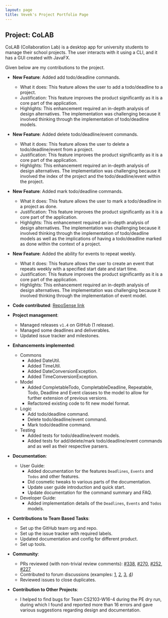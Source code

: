 ```yaml
---
layout: page
title: Vevek's Project Portfolio Page
---
```


## Project: CoLAB

CoLAB (Collaboration Lab) is a desktop app for university students to manage their school projects. The user interacts with it using a CLI, and it has a GUI created with JavaFX.

Given below are my contributions to the project.

* **New Feature**: Added add todo/deadline commands.
  * What it does: This feature allows the user to add a todo/deadline to a project.
  * Justification: This feature improves the product significantly as it is a core part of the application.
  * Highlights: This enhancement required an in-depth analysis of design alternatives. The implementation was challenging because it involved thinking through the implementation of todo/deadline models.

* **New Feature**: Added delete todo/deadline/event commands.
  * What it does: This feature allows the user to delete a todo/deadline/event from a project.
  * Justification: This feature improves the product significantly as it is a core part of the application.
  * Highlights: This enhancement required an in-depth analysis of design alternatives. The implementation was challenging because it involved the index of the project and the todo/deadline/event within the project.

* **New Feature**: Added mark todo/deadline commands.
  * What it does: This feature allows the user to mark a todo/deadline in a project as done.
  * Justification: This feature improves the product significantly as it is a core part of the application.
  * Highlights: This enhancement required an in-depth analysis of design alternatives. The implementation was challenging because it involved thinking through the implementation of todo/deadline models as well as the implications of having a todo/deadline marked as done within the context of a project.

* **New Feature**: Added the ability for events to repeat weekly.
  * What it does: This feature allows the user to create an event that repeats weekly with a specified start date and start time.
  * Justification: This feature improves the product significantly as it is a core part of the application.
  * Highlights: This enhancement required an in-depth analysis of design alternatives. The implementation was challenging because it involved thinking through the implementation of event model.

* **Code contributed**: [RepoSense link](https://nus-cs2103-ay2021s2.github.io/tp-dashboard/?search=vevek&sort=groupTitle&sortWithin=title&timeframe=commit&mergegroup=&groupSelect=groupByRepos&breakdown=false&tabOpen=true&tabType=authorship&tabAuthor=vevek&tabRepo=AY2021S2-CS2103T-T11-2%2Ftp%5Bmaster%5D&authorshipIsMergeGroup=false&authorshipFileTypes=docs~functional-code~test-code&authorshipIsBinaryFileTypeChecked=false&since=)

* **Project management**:
  * Managed releases `v1.4` on GitHub (1 release).
  * Managed some deadlines and deliverables.
  * Updated issue tracker and milestones.

* **Enhancements implemented**:
  * Commons
    * Added DateUtil.
    * Added TimeUtil.
    * Added DateConversionException.
    * Added TimeConversionException.
  * Model
    * Added CompletableTodo, CompletableDeadline, Repeatable, Todo, Deadline and Event classes to the model to allow for further extension of previous versions.
    * Refactored existing code to fit new model format.
  * Logic
    * Add todo/deadline command.
    * Delete todo/deadline/event command.
    * Mark todo/deadline command.
  * Testing
    * Added tests for todo/deadline/event models.
    * Added tests for add/delete/mark todo/deadline/event commands and as well as their respective parsers.

* **Documentation**:
  * User Guide:
    * Added documentation for the features `Deadlines`, `Events` and `Todos` and other features.
    * Did cosmetic tweaks to various parts of the documentation.
    * Update user guide introduction and quick start.
    * Update documentation for the command summary and FAQ.
  * Developer Guide:
    * Added implementation details of the `Deadlines`, `Events` and `Todos` models.

* **Contributions to Team Based Tasks**:
  * Set up the GitHub team org and repo.
  * Set up the issue tracker with required labels.
  * Updated documentation and config for different product.
  * Set up tools.

* **Community**:
  * PRs reviewed (with non-trivial review comments): [\#338](), [\#270](), [\#252](), [\#227]()
  * Contributed to forum discussions (examples: [1](https://github.com/nus-cs2103-AY2021S2/forum/issues/175), [2](https://github.com/nus-cs2103-AY2021S2/forum/issues/178), [3](https://github.com/nus-cs2103-AY2021S2/forum/issues/186), [4](https://github.com/nus-cs2103-AY2021S2/forum/issues/161))
  * Reviewed issues to close duplicates.

* **Contribution to Other Projects**:
  * I helped to find bugs for Team CS2103-W16-4 during the PE dry run, during which I found and reported more than 16 errors and gave various suggestions regarding design and documentation.
